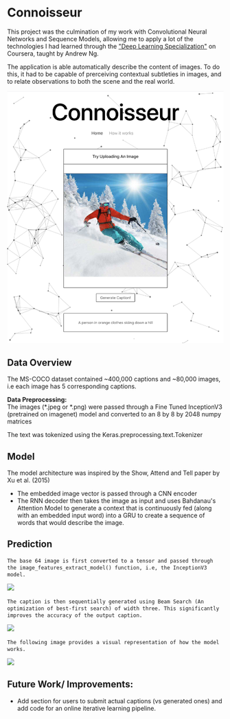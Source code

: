 # Connoisseur

This project was the culmination of my work with Convolutional Neural Networks and Sequence Models, allowing me to apply a lot of the technologies I had learned through the <a href="https://www.coursera.org/specializations/deep-learning">"Deep Learning Specialization"</a> on Coursera, taught by Andrew Ng.

The application is able automatically describe the content of images. To do this, it had to be capable of prerceiving contextual subtleties in images, and to relate observations to both the scene and the real world.

<img src="skifull.png">

## Data Overview

The MS-COCO dataset contained ~400,000 captions and ~80,000 images, i.e each image has 5 corresponding captions. 

**Data Preprocessing:**
<br>
The images (*.jpeg or *.png) were passed through a Fine Tuned InceptionV3 (pretrained on imagenet) model and converted to an 8 by 8 by 2048 numpy matrices 

The text was tokenized using the Keras.preprocessing.text.Tokenizer

## Model

The model architecture was inspired by the <a herf="Show, Attend and Tell">Show, Attend and Tell</a> paper by Xu et al. (2015)

* The embedded image vector is passed through a CNN encoder
* The RNN decoder then takes the image as input and uses Bahdanau's Attention Model to generate a context that is continuously fed (along with an embedded input word) into a GRU to create a sequence of words that would describe the image.

## Prediction

    The base 64 image is first converted to a tensor and passed through the image_features_extract_model() function, i.e, the InceptionV3 model.

<img src="./Images/processInput.png">

    The caption is then sequentially generated using Beam Search (An optimization of best-first search) of width three. This significantly improves the accuracy of the output caption.

<img src="./Images/beamSearch.png">

    The following image provides a visual representation of how the model works.
<img src="./Images/attentionVisualization.png">

## Future Work/ Improvements:

* Add section for users to submit actual captions (vs generated ones) and add code for an online iterative learning pipeline.
